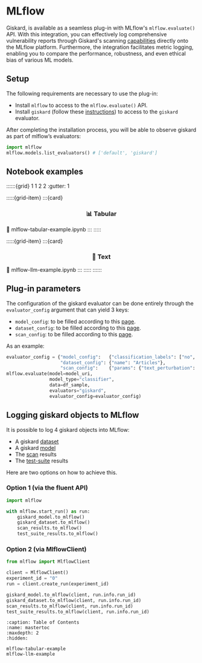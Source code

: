 # MLflow

Giskard, is available as a seamless plug-in with MLflow's `mlflow.evaluate()` API. With this integration,
you can effectively log comprehensive vulnerability reports through Giskard's scanning [capabilities](https://docs.giskard.ai/en/latest/guides/scan/index.html) directly onto the
MLflow platform. Furthermore, the integration facilitates metric logging, enabling you to compare the performance,
robustness, and even ethical bias of various ML models.

## Setup
The following requirements are necessary to use the plug-in:

- Install `mlflow` to access to the `mlflow.evaluate()` API.
- Install `giskard` (follow these [instructions](https://docs.giskard.ai/en/latest/guides/installation_library/index.html))
  to access to the `giskard` evaluator.

After completing the installation process, you will be able to observe giskard as part of mlflow’s evaluators:

```python
import mlflow
mlflow.models.list_evaluators() # ['default', 'giskard']
```

## Notebook examples
::::::{grid} 1 1 2 2
:gutter: 1

:::::{grid-item}
:::{card} <br><h3><center>📊 Tabular</center></h3>
:link: mlflow-tabular-example.ipynb
:::
:::::

:::::{grid-item}
:::{card} <br><h3><center>📝 Text</center></h3>
:link: mlflow-llm-example.ipynb
:::
:::::
::::::

## Plug-in parameters

The configuration of the giskard evaluator can be done entirely through the `evaluator_config` argument that can yield 3 keys:

- `model_config`: to be filled according to this [page](https://docs.giskard.ai/en/latest/reference/models/index.html).
- `dataset_config`: to be filled according to this [page](https://docs.giskard.ai/en/latest/reference/datasets/index.html).
- `scan_config`: to be filled according to this [page](https://docs.giskard.ai/en/latest/reference/scan/index.html).

As an example:
```python
evaluator_config = {"model_config":   {"classification_labels": ["no", "yes"]},
                    "dataset_config": {"name": "Articles"},
                    "scan_config":    {"params": {"text_perturbation": {"num_samples": 1000}}}}
mlflow.evaluate(model=model_uri,
                model_type="classifier",
                data=df_sample,
                evaluators="giskard",
                evaluator_config=evaluator_config)
```

## Logging giskard objects to MLflow
It is possible to log 4 giskard objects into MLflow:

- A giskard [dataset](https://docs.giskard.ai/en/latest/guides/wrap_dataset/index.html)
- A giskard [model](https://docs.giskard.ai/en/latest/guides/wrap_model/index.html)
- The [scan](https://docs.giskard.ai/en/latest/guides/scan/index.html) results
- The [test-suite](https://docs.giskard.ai/en/latest/guides/scan/index.html) results

Here are two options on how to achieve this.

### Option 1 (via the fluent API)
```python
import mlflow

with mlflow.start_run() as run:
    giskard_model.to_mlflow()
    giskard_dataset.to_mlflow()
    scan_results.to_mlflow()
    test_suite_results.to_mlflow()
```

### Option 2 (via MlflowClient)
```python
from mlflow import MlflowClient

client = MlflowClient()
experiment_id = "0"
run = client.create_run(experiment_id)

giskard_model.to_mlflow(client, run.info.run_id)
giskard_dataset.to_mlflow(client, run.info.run_id)
scan_results.to_mlflow(client, run.info.run_id)
test_suite_results.to_mlflow(client, run.info.run_id)
```

```{toctree}
:caption: Table of Contents
:name: mastertoc
:maxdepth: 2
:hidden:

mlflow-tabular-example
mlflow-llm-example
```
